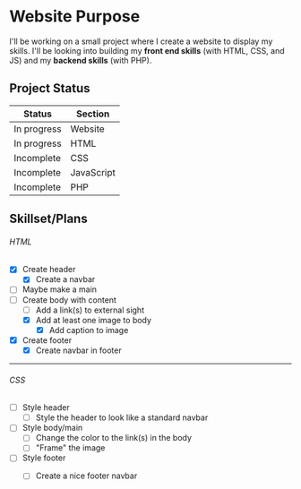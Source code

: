 # Website Purpose
I'll be working on a small project where I create a website to display my skills. I'll be looking into building my **front end skills** (with HTML, CSS, and JS) and my **backend skills** (with PHP). 

## Project Status
| Status | Section |
| ------ | ------- |
| In progress | Website |
| In progress | HTML |
| Incomplete | CSS |
| Incomplete | JavaScript |
| Incomplete | PHP |


## Skillset/Plans
###### HTML
- [x] Create header
    - [x] Create a navbar
- [ ] Maybe make a main 
- [ ] Create body with content
    - [ ] Add a link(s) to external sight 
    - [x] Add at least one image to body
        - [x] Add caption to image
- [x] Create footer
    - [x] Create navbar in footer

<hr>

###### CSS
- [ ] Style header
    - [ ] Style the header to look like a standard navbar
- [ ] Style body/main 
    - [ ] Change the color to the link(s) in the body
    - [ ] "Frame" the image
- [ ] Style footer
    - [ ] Create a nice footer navbar


